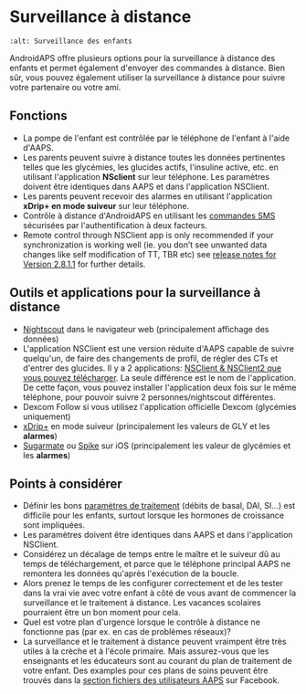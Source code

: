 # Surveillance à distance

```{image} ../images/KidsMonitoring.png
:alt: Surveillance des enfants
```

AndroidAPS offre plusieurs options pour la surveillance à distance des enfants et permet également d'envoyer des commandes à distance. Bien sûr, vous pouvez également utiliser la surveillance à distance pour suivre votre partenaire ou votre ami.

## Fonctions

- La pompe de l'enfant est contrôlée par le téléphone de l'enfant à l'aide d'AAPS.
- Les parents peuvent suivre à distance toutes les données pertinentes telles que les glycémies, les glucides actifs, l'insuline active, etc. en utilisant l'application **NSclient** sur leur téléphone. Les paramètres doivent être identiques dans AAPS et dans l'application NSClient.
- Les parents peuvent recevoir des alarmes en utilisant l'application **xDrip+ en mode suiveur** sur leur téléphone.
- Contrôle à distance d'AndroidAPS en utilisant les [commandes SMS](../Children/SMS-Commands.md) sécurisées par l'authentification à deux facteurs.
- Remote control through NSClient app is only recommended if your synchronization is working well (ie. you don’t see unwanted data changes like self modification of TT, TBR etc) see [release notes for Version 2.8.1.1](../Installing-AndroidAPS/Releasenotes.md#important-hints-2-8-1-1) for further details.

## Outils et applications pour la surveillance à distance

- [Nightscout](https://nightscout.github.io/) dans le navigateur web (principalement affichage des données)
- L'application NSClient est une version réduite d'AAPS capable de suivre quelqu'un, de faire des changements de profil, de régler des CTs et d'entrer des glucides. Il y a 2 applications: [NSClient & NSClient2 que vous pouvez télécharger](https://github.com/nightscout/AndroidAPS/releases/). La seule différence est le nom de l'application. De cette façon, vous pouvez installer l'application deux fois sur le même téléphone, pour pouvoir suivre 2 personnes/nightscout différentes.
- Dexcom Follow si vous utilisez l'application officielle Dexcom (glycémies uniquement)
- [xDrip+](../Configuration/xdrip.md) en mode suiveur (principalement les valeurs de GLY et les **alarmes**)
- [Sugarmate](https://sugarmate.io/) ou [Spike](https://spike-app.com/) sur iOS (principalement les valeur de glycémies et les **alarmes**)

## Points à considérer

- Définir les bons [paramètres de traitement](../Getting-Started/FAQ.md#how-to-begin) (débits de basal, DAI, SI...) est difficile pour les enfants, surtout lorsque les hormones de croissance sont impliquées.
- Les paramètres doivent être identiques dans AAPS et dans l'application NSClient.
- Considérez un décalage de temps entre le maître et le suiveur dû au temps de téléchargement, et parce que le téléphone principal AAPS ne remontera les données qu'après l'exécution de la boucle.
- Alors prenez le temps de les configurer correctement et de les tester dans la vrai vie avec votre enfant à côté de vous avant de commencer la surveillance et le traitement à distance. Les vacances scolaires pourraient être un bon moment pour cela.
- Quel est votre plan d'urgence lorsque le contrôle à distance ne fonctionne pas (par ex. en cas de problèmes réseaux)?
- La surveillance et le traitement à distance peuvent vraimpent être très utiles à la crèche et à l'école primaire. Mais assurez-vous que les enseignants et les éducateurs sont au courant du plan de traitement de votre enfant. Des examples pour ces plans de soins peuvent être trouvés dans la [section fichiers des utilisateurs AAPS](https://www.facebook.com/groups/AndroidAPSUsers/files/) sur Facebook.
